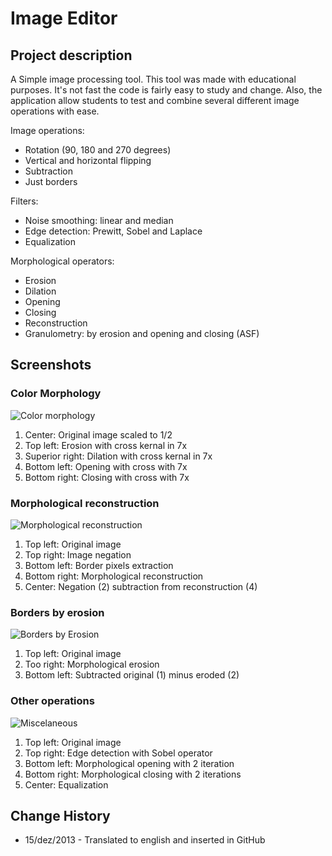 # Image Editor

## Project description

A Simple image processing tool. This tool was made with educational purposes. It's not fast the code is fairly
easy to study and change. Also, the application allow students to test and combine several different image operations
with ease.

Image operations:
- Rotation (90, 180 and 270 degrees)
- Vertical and horizontal flipping
- Subtraction
- Just borders

Filters:
- Noise smoothing: linear and median
- Edge detection: Prewitt, Sobel and Laplace
- Equalization

Morphological operators:
- Erosion
- Dilation
- Opening
- Closing
- Reconstruction
- Granulometry: by erosion and opening and closing (ASF)

## Screenshots

### Color Morphology

![Color morphology](https://fbcdn-sphotos-e-a.akamaihd.net/hphotos-ak-ash2/317062_1964235916858_1651335977_n.jpg)
 1. Center: Original image scaled to 1/2
 2. Top left: Erosion with cross kernal in 7x
 3. Superior right: Dilation with cross kernal in 7x
 4. Bottom left: Opening with cross with 7x
 5. Bottom right: Closing with cross with 7x

### Morphological reconstruction

![Morphological reconstruction](https://fbcdn-sphotos-a-a.akamaihd.net/hphotos-ak-ash2/310260_1964246717128_1334630950_n.jpg)
 1. Top left: Original image
 2. Top right: Image negation
 3. Bottom left: Border pixels extraction
 4. Bottom right: Morphological reconstruction
 5. Center: Negation (2) subtraction from reconstruction (4)

### Borders by erosion

![Borders by Erosion](https://fbcdn-sphotos-b-a.akamaihd.net/hphotos-ak-prn1/301235_1964252037261_1233256122_n.jpg)
 1. Top left: Original image
 2. Too right: Morphological erosion
 3. Bottom left: Subtracted original (1) minus eroded (2)

### Other operations

![Miscelaneous](https://fbcdn-sphotos-f-a.akamaihd.net/hphotos-ak-frc3/287228_1836338199495_8089762_o.jpg)
 1. Top left: Original image
 2. Top right: Edge detection with Sobel operator
 3. Bottom left: Morphological opening with 2 iteration
 4. Bottom right: Morphological closing with 2 iterations
 5. Center: Equalization

## Change History

- 15/dez/2013 - Translated to english and inserted in GitHub